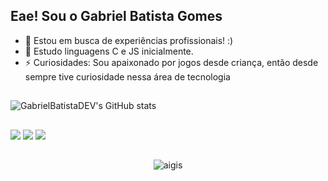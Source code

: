 ## Eae! Sou o Gabriel Batista Gomes
- 🔭 Estou em busca de experiências profissionais! :)
- 🌱 Estudo linguagens C e JS inicialmente.
- ⚡ Curiosidades: Sou apaixonado por jogos desde criança, então desde sempre tive curiosidade nessa área de tecnologia 
##

![GabrielBatistaDEV's GitHub stats](https://github-readme-stats.vercel.app/api?username=GabrielBatistaDEV&theme=dark&show_icons=true)
##
  <div> 
     <a href="https://www.linkedin.com/in/gabriel-batista-gomes-282194336/" target="_blank"><img src="https://img.shields.io/badge/-LinkedIn-%230077B5?style=for-the-badge&logo=linkedin&logoColor=white" target="_blank"></a>  
  <a href = "mailto:gabrieloestudador@gmail.com"><img src="https://img.shields.io/badge/-Gmail-%23333?style=for-the-badge&logo=gmail&logoColor=white" target="_blank"></a>
  <a href="https://www.instagram.com/g_batista_g?igsh=OWMyazAwb2pqZWVq" target="_blank"><img src="https://img.shields.io/badge/-Instagram-%23E4405F?style=for-the-badge&logo=instagram&logoColor=white" target="_blank"></a>
    
##    

<div align="center">
  <img alaing=center alt="aigis" src="![image](https://github.com/user-attachments/assets/9d565a92-a920-48d4-9bd6-9d9af2da163b)"/>
</div>

